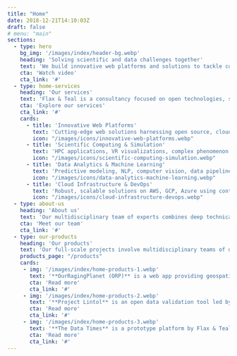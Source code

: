 ```yaml
---
title: "Home"
date: 2018-12-21T14:10:03Z
draft: false
# menu: "main"
sections:
  - type: hero
    bg_img: '/images/index/header-bg.webp'
    heading: 'Solving scientific and data challenges together'
    text: 'We build innovative web platforms and solutions to tackle complex data and scientific challenges across diverse domains. Leveraging open source technologies, cloud infrastructure, and cutting-edge approaches like machine learning and scientific computing, we collaborate with clients to develop tailored solutions that drive progress and create value.'
    cta: 'Watch video'
    cta_link: '#'
  - type: home-services
    heading: 'Our services'
    text: 'Flax & Teal is a consultancy focused on open technologies, serving public and private sectors through web-based solutions in computational engineering, geospatial analysis, and data science. <br> Part of the Avata Industries consortium, we build openly-licensed products and tools, often web platforms analyzing open data, geography, and physics. With industry and academic expertise, we support R&D projects, including Horizon 2020 and InnovateUK, and are certified Arches providers for cultural heritage management.'
    cta: 'Explore our services'
    cta_link: '#'
    cards:
      - title: 'Innovative Web Platforms'
        text: 'Cutting-edge web solutions harnessing open source, cloud, and advanced analytics.'
        icon: "/images/icons/innovative-web-platforms.webp"
      - title: 'Scientific Computing & Simulation'
        text: 'HPC applications, VR visualizations, complex phenomenon modeling using custom algorithms.'
        icon: "/images/icons/scientific-computing-simulation.webp"
      - title: 'Data Analytics & Machine Learning'
        text: 'Predictive modeling, NLP, computer vision, data pipelines for insights and decision-making.'
        icon: "/images/icons/data-analytics-machine-learning.webp"
      - title: 'Cloud Infrastructure & DevOps'
        text: 'Robust, scalable solutions on AWS, GCP, Azure using containers, Kubernetes, cloud-native architectures.'
        icon: "/images/icons/cloud-infrastructure-devops.webp"
  - type: about-us
    heading: 'About us'
    text: 'Our multidisciplinary team of experts combines deep technical knowledge with domain expertise to deliver innovative, tailored solutions. We pride ourselves on our commitment to open source collaboration, sustainable development practices, and cutting-edge research and development.'
    cta: 'Meet our team'
    cta_link: '#'
  - type: our-products
    heading: 'Our products'
    text: 'Our full-scale projects involve multidisciplinary teams of designers, media specialists, developers, app and mobile experts, infrastructure engineers, analysts and data scientists assembled as needed. Explore a few of our recent projects:'
    products_page: "/products"
    cards:
     - img: '/images/index/home-products-1.webp'
       text: '**OurRagingPlanet (ORP)** is a web app providing geospatial risk simulations to help organisations model and prepare for potential disruptions caused by extreme events like supply chain crises, natural disasters and more.'
       cta: 'Read more'
       cta_link: '#'
     - img: '/images/index/home-products-2.webp'
       text: '**Project Lintol** is an open data validation tool led by Flax & Teal that acts like a grammar checker by integrating with existing platforms to identify potential issues in datasets before public release.'
       cta: 'Read more'
       cta_link: '#'
     - img: '/images/index/home-products-3.webp'
       text: '**The Data Times** is a prototype platform by Flax & Teal to help journalists discover local datasets and build data-driven stories.'
       cta: 'Read more'
       cta_link: '#'
---
```


